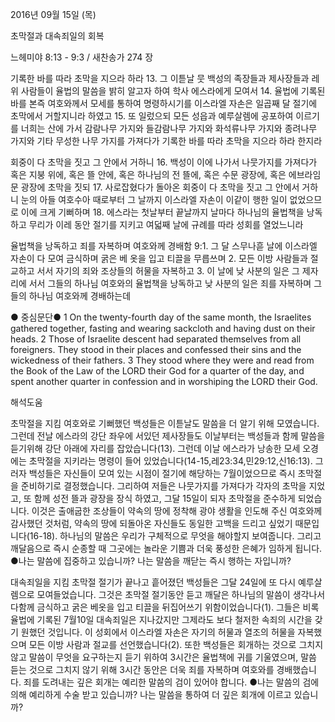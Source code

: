 2016년 09월 15일 (목)

초막절과 대속죄일의 회복



느헤미야 8:13 - 9:3 / 새찬송가 274 장


기록한 바를 따라 초막을 지으라 하라
13. 그 이튿날 뭇 백성의 족장들과 제사장들과 레위 사람들이 율법의 말씀을 밝히 알고자 하여 학사 에스라에게 모여서 
14. 율법에 기록된 바를 본즉 여호와께서 모세를 통하여 명령하시기를 이스라엘 자손은 일곱째 달 절기에 초막에서 거할지니라 하였고 
15. 또 일렀으되 모든 성읍과 예루살렘에 공포하여 이르기를 너희는 산에 가서 감람나무 가지와 들감람나무 가지와 화석류나무 가지와 종려나무 가지와 기타 무성한 나무 가지를 가져다가 기록한 바를 따라 초막을 지으라 하라 한지라 

회중이 다 초막을 짓고 그 안에서 거하니
16. 백성이 이에 나가서 나뭇가지를 가져다가 혹은 지붕 위에, 혹은 뜰 안에, 혹은 하나님의 전 뜰에, 혹은 수문 광장에, 혹은 에브라임 문 광장에 초막을 짓되 
17. 사로잡혔다가 돌아온 회중이 다 초막을 짓고 그 안에서 거하니 눈의 아들 여호수아 때로부터 그 날까지 이스라엘 자손이 이같이 행한 일이 없었으므로 이에 크게 기뻐하며 
18. 에스라는 첫날부터 끝날까지 날마다 하나님의 율법책을 낭독하고 무리가 이레 동안 절기를 지키고 여덟째 날에 규례를 따라 성회를 열었느니라 

율법책을 낭독하고 죄를 자복하며 여호와께 경배함
9:1. 그 달 스무나흗 날에 이스라엘 자손이 다 모여 금식하며 굵은 베 옷을 입고 티끌을 무릅쓰며 
2. 모든 이방 사람들과 절교하고 서서 자기의 죄와 조상들의 허물을 자복하고 
3. 이 날에 낮 사분의 일은 그 제자리에 서서 그들의 하나님 여호와의 율법책을 낭독하고 낮 사분의 일은 죄를 자복하며 그들의 하나님 여호와께 경배하는데 

● 중심문단● 1 On the twenty-fourth day of the same month, the Israelites gathered together, fasting and wearing sackcloth and having dust on their heads. 2 Those of Israelite descent had separated themselves from all foreigners. They stood in their places and confessed their sins and the wickedness of their fathers. 3 They stood where they were and read from the Book of the Law of the LORD their God for a quarter of the day, and spent another quarter in confession and in worshiping the LORD their God.

해석도움





초막절을 지킴
여호와로 기뻐했던 백성들은 이튿날도 말씀을 더 알기 위해 모였습니다. 그런데 전날 에스라의 강단 좌우에 서있던 제사장들도 이날부터는 백성들과 함께 말씀을 듣기위해 강단 아래에 자리를 잡았습니다(13). 그런데 이날 에스라가 낭송한 모세 오경에는 초막절을 지키라는 명령이 들어 있었습니다(14-15,레23:34,민29:12,신16:13). 그러자 백성들은 자신들이 모여 있는 시점이 절기에 해당하는 7월이었으므로 즉시 초막절을 준비하기로 결정했습니다. 그리하여 저들은 나뭇가지를 가져다가 각자의 초막을 지었고, 또 함께 성전 뜰과 광장을 장식 하였고, 그달 15일이 되자 초막절을 준수하게 되었습니다. 이것은 출애굽한 조상들이 약속의 땅에 정착해 광야 생활을 인도해 주신 여호와께 감사했던 것처럼, 약속의 땅에 되돌아온 자신들도 동일한 고백을 드리고 싶었기 때문입니다(16-18). 하나님의 말씀은 우리가 구체적으로 무엇을 해야할지 보여줍니다. 그리고 깨달음으로 즉시 순종할 때 그곳에는 놀라운 기쁨과 더욱 풍성한 은혜가 임하게 됩니다.
●나는 말씀에 집중하고 있습니까? 나는 말씀을 깨닫는 즉시 행하는 자입니까?

대속죄일을 지킴
초막절 절기가 끝나고 흩어졌던 백성들은 그달 24일에 또 다시 예루살렘으로 모여들었습니다. 그것은 초막절 절기동안 듣고 깨달은 하나님의 말씀이 생각나서 다함께 금식하고 굵은 베옷을 입고 티끌을 뒤집어쓰기 위함이었습니다(1). 그들은 비록 율법에 기록된 7월10일 대속죄일은 지나갔지만 그제라도 보다 철저한 속죄의 시간을 갖기 원했던 것입니다. 이 성회에서 이스라엘 자손은 자기의 허물과 열조의 허물을 자복했으며 모든 이방 사람과 절교를 선언했습니다(2). 또한 백성들은 회개하는 것으로 그치지 않고 말씀이 무엇을 요구하는지 듣기 위하여 3시간은 율법책에 귀를 기울였으며, 말씀 듣는 것으로 그치지 않기 위해 3시간 동안은 더욱 죄를 자복하며 여호와를 경배했습니다. 죄를 도려내는 깊은 회개는 예리한 말씀의 검이 있어야 합니다.
●나는 말씀의 검에 의해 예리하게 수술 받고 있습니까? 나는 말씀을 통하여 더 깊은 회개에 이르고 있습니까?